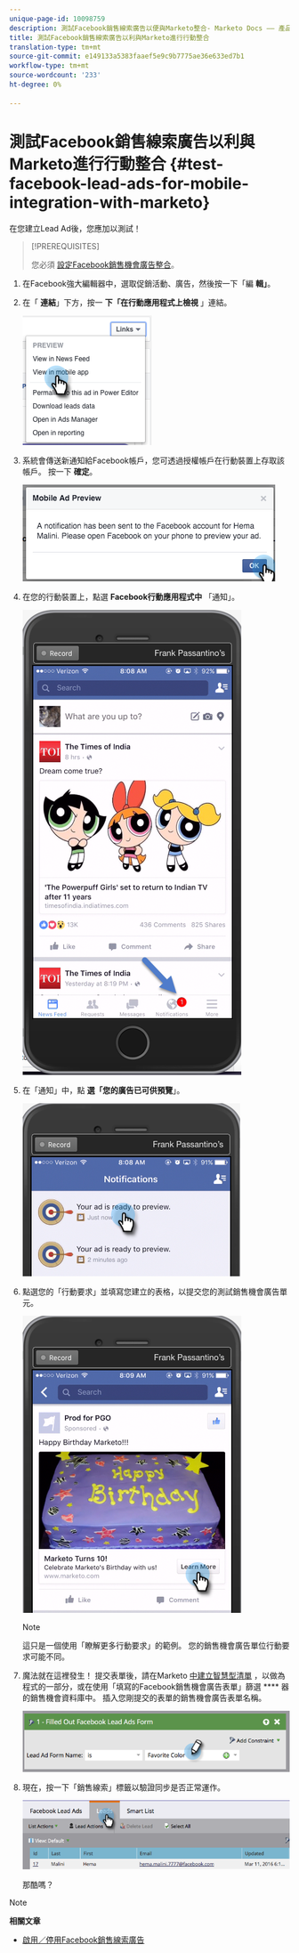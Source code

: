 ```yaml
---
unique-page-id: 10098759
description: 測試Facebook銷售線索廣告以便與Marketo整合- Marketo Docs —— 產品檔案
title: 測試Facebook銷售線索廣告以利與Marketo進行行動整合
translation-type: tm+mt
source-git-commit: e149133a5383faaef5e9c9b7775ae36e633ed7b1
workflow-type: tm+mt
source-wordcount: '233'
ht-degree: 0%

---
```



# 測試Facebook銷售線索廣告以利與Marketo進行行動整合 {#test-facebook-lead-ads-for-mobile-integration-with-marketo}

在您建立Lead Ad後，您應加以測試！

>[!PREREQUISITES]
>
>您必須 [設定Facebook銷售機會廣告整合](set-up-facebook-lead-ads.md)。

1. 在Facebook強大編輯器中，選取促銷活動、廣告，然後按一下「編 **輯」**。
1. 在「 **連結**」下方，按一 **下「在行動應用程式上檢視** 」連結。

   ![](assets/image2016-5-13-15-3a2-3a38.png)

1. 系統會傳送新通知給Facebook帳戶，您可透過授權帳戶在行動裝置上存取該帳戶。 按一下 **確定**。

   ![](assets/image2016-3-11-8-3a35-3a7.png)

1. 在您的行動裝置上，點選 **Facebook行動應用程式中** 「通知」。

   ![](assets/image2016-3-11-8-3a38-3a35.png)

1. 在「通知」中，點 **選「您的廣告已可供預覽**」。

   ![](assets/image2016-3-11-8-3a41-3a59.png)

1. 點選您的「行動要求」並填寫您建立的表格，以提交您的測試銷售機會廣告單元。

   ![](assets/image2016-3-11-8-3a52-3a20.png)

   >[!NOTE]
   >
   >這只是一個使用「瞭解更多行動要求」的範例。 您的銷售機會廣告單位行動要求可能不同。

1. 魔法就在這裡發生！ 提交表單後，請在Marketo [中建立智慧型清單](../../../product-docs/core-marketo-concepts/smart-lists-and-static-lists/creating-a-smart-list/create-a-smart-list.md) ，以做為程式的一部分，或在使用「填寫的Facebook銷售機會廣告表單」篩選 **** 器的銷售機會資料庫中。 插入您剛提交的表單的銷售機會廣告表單名稱。

   ![](assets/image2016-3-11-8-3a59-3a34.png)

1. 現在，按一下「銷售線索」標籤以驗證同步是否正常運作。

   ![](assets/image2016-3-11-15-3a27-3a54.png)

   那酷嗎？

>[!NOTE]
>
>**相關文章**
>
>* [啟用／停用Facebook銷售線索廣告](set-up-facebook-lead-ads.md)

>



